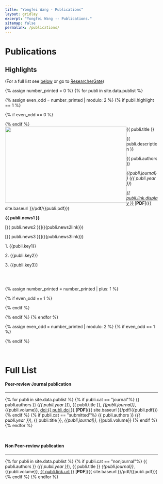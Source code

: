 ```yaml
---
title: "Yongfei Wang - Publications"
layout: gridlay
excerpt: "Yongfei Wang -- Publications."
sitemap: false
permalink: /publications/
---
```



# Publications

## Highlights

(For a full list see [below](#full-list) or go to [ResearcherGate](https://www.researchgate.net/profile/Yongfei_Wang3))

{% assign number_printed = 0 %}
{% for publi in site.data.publist %}

{% assign even_odd = number_printed | modulo: 2 %}
{% if publi.highlight == 1 %}

{% if even_odd == 0 %}
<div class="row">
{% endif %}

<div class="col-sm-15 clearfix">
 <div class="well">
  <pubtit>{{ publi.title }}</pubtit>
  <img src="{{ site.url }}{{ site.baseurl }}/images/pubpic/{{ publi.image }}" class="img-responsive" style="width: 400px; height: 250px; float: left; border: 20px" />
  <p></p>
  <p>{{ publi.description }}</p>
  <p>{{ publi.authors }}</p>
  <em>{{publi.journal}}</em> (<em>{{ publi.year }}</em>) 
  <p><em><a href="{{ publi.link.url }}">{{ publi.link.display }}</a></em> [<strong>PDF</strong>]({{ site.baseurl }}/pdf/{{publi.pdf}}) </p>
  <p> </p>
  <p class="text-danger"><strong> {{ publi.news1 }}</strong></p>
  <p> [{{ publi.news2 }}]({{publi.news2link}})</p>
  <p> [{{ publi.news3 }}]({{publi.news3link}})</p>
  <p> 1. {{publi.key1}}</p>
  <p> 2. {{publi.key2}}</p>
  <p> 3. {{publi.key3}}</p>
  <p> <br><br></p>

 </div>
</div>

{% assign number_printed = number_printed | plus: 1 %}

{% if even_odd == 1 %}
</div>
{% endif %}

{% endif %}
{% endfor %}

{% assign even_odd = number_printed | modulo: 2 %}
{% if even_odd == 1 %}
</div>
{% endif %}

<p> &nbsp; </p>


# Full List

#### Peer-review Journal publication
------------------
{% for publi in site.data.publist %}
{% if publi.cat == "journal"%}
  {{ publi.authors }} (<em>{{ publi.year }}</em>), {{ publi.title }}, <em>{{publi.journal}}</em>, {{publi.volume}}, <a href="https://doi.org/{{ publi.doi }}">doi:{{ publi.doi }}</a>  [<strong>PDF</strong>]({{ site.baseurl }}/pdf/{{publi.pdf}})
{% endif %}
{% if publi.cat == "submitted"%}
  {{ publi.authors }} (<em>{{ publi.year }}</em>), {{ publi.title }}, <em>{{publi.journal}}</em>, {{publi.volume}}
{% endif %}
{% endfor %}

<br>

#### Non Peer-review publication
------------------
{% for publi in site.data.publist %}
{% if publi.cat == "nonjournal"%}
  {{ publi.authors }} (<em>{{ publi.year }}</em>), {{ publi.title }} <em>{{publi.journal}}</em>, {{publi.volume}}, <a href="{{publi.link.url}}">{{ publi.link.url }}</a> [<strong>PDF</strong>]({{ site.baseurl }}/pdf/{{publi.pdf}}) 
{% endif %}
{% endfor %}

